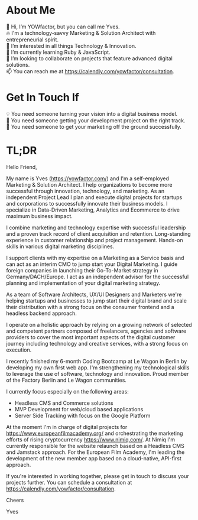 # About Me

🤘 Hi, I’m YOWfactor, but you can call me Yves.  
🔥 I'm a technology-savvy Marketing & Solution Architect with entrepreneurial spirit.  
👀 I’m interested in all things Technology & Innovation.  
🌱 I’m currently learning Ruby & JavaScript.  
💞️ I’m looking to collaborate on projects that feature advanced digital solutions.  
📫 You can reach me at https://calendly.com/yowfactor/consultation.  

# Get In Touch If

💡 You need someone turning your vision into a digital business model.  
💾 You need someone getting your development project on the right track.  
🚀 You need someone to get your marketing off the ground successfully.  

# TL;DR

Hello Friend,

My name is Yves (https://yowfactor.com/) and I'm a self-employed Marketing & Solution Architect. I help organizations to become more successful through innovation, technology, and marketing. As an independent Project Lead I plan and execute digital projects for startups and corporations to successfully innovate their business models. I specialize in Data-Driven Marketing, Analytics and Ecommerce to drive maximum business impact.

I combine marketing and technology expertise with successful leadership and a proven track record of client acquisition and retention. Long-standing experience in customer relationship and project management. Hands-on skills in various digital marketing disciplines.

I support clients with my expertise on a Marketing as a Service basis and can act as an interim CMO to jump start your Digital Marketing. I guide foreign companies in launching their Go-To-Market strategy in Germany/DACH/Europe. I act as an independent advisor for the successful planning and implementation of your digital marketing strategy.

As a team of Software Architects, UX/UI Designers and Marketers we're helping startups and businesses to jump start their digital brand and scale their distribution with a strong focus on the consumer frontend and a headless backend approach.

I operate on a holistic approach by relying on a growing network of selected and competent partners composed of freelancers, agencies and software providers to cover the most important aspects of the digital customer journey including technology and creative services, with a strong focus on execution.

I recently finished my 6-month Coding Bootcamp at Le Wagon in Berlin by developing my own first web app. I'm strengthening my technological skills to leverage the use of software, technology and innovation. Proud member of the Factory Berlin and Le Wagon communities.

I currently focus especially on the following areas:

- Headless CMS and Commerce solutions
- MVP Development for web/cloud based applications
- Server Side Tracking with focus on the Google Platform

At the moment I'm in charge of digital projects for https://www.europeanfilmacademy.org/ and orchestrating the marketing efforts of rising cryptocurrency https://www.nimiq.com/. At Nimiq I'm currently responsible for the website relaunch based on a Headless CMS and Jamstack approach. For the European Film Academy, I'm leading the development of the new member app based on a cloud-native, API-first approach.

If you're interested in working together, please get in touch to discuss your projects further. You can schedule a consultation at https://calendly.com/yowfactor/consultation.

Cheers

Yves

<!---
YOWfactor/YOWfactor is a ✨ special ✨ repository because its `README.md` (this file) appears on your GitHub profile.
You can click the Preview link to take a look at your changes.
--->
